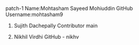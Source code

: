 patch-1
Name:Mohtasham Sayeed Mohiuddin
GitHub Username:mohtasham9


1. Sujith Dachepally Contributor
 main

2. Nikhil Virdhi 
  GitHub - nikhv 
